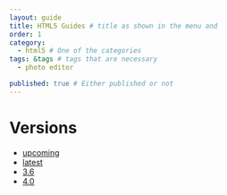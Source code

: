 ```yaml
---
layout: guide
title: HTML5 Guides # title as shown in the menu and 
order: 1
category: 
  - html5 # One of the categories
tags: &tags # tags that are necessary
  - photo editor 

published: true # Either published or not 
---
```


# Versions
- [upcoming](/v4_0)
- [latest](/v3_6)
- [3.6](/v3_6)
- [4.0](/v4_0)